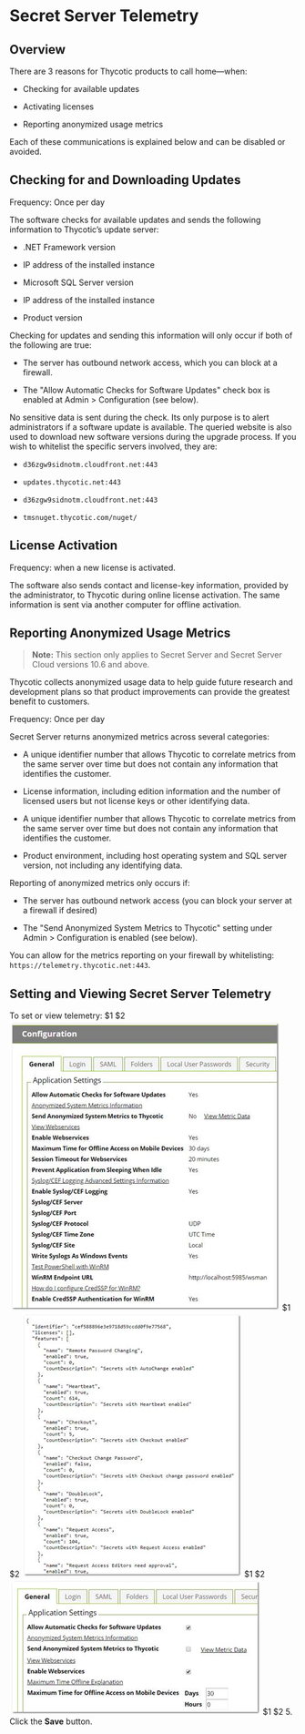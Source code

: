 [title]: # (Secret Server Telemetry)
[tags]: # (Best Practice, Security Hardening, telemetry)
[priority]: # (1000)

# Secret Server Telemetry

## Overview

There are 3 reasons for Thycotic products to call home—when:

- Checking for available updates

- Activating licenses

- Reporting anonymized usage metrics

Each of these communications is explained below and can be disabled or avoided.

## Checking for and Downloading Updates

Frequency: Once per day

The software checks for available updates and sends the following information to Thycotic’s update server:

- .NET Framework version

- IP address of the installed instance

- Microsoft SQL Server version

- IP address of the installed instance

- Product version

Checking for updates and sending this information will only occur if both of the following are true:

- The server has outbound network access, which you can block at a firewall.

- The "Allow Automatic Checks for Software Updates" check box is enabled at Admin > Configuration (see below).

No sensitive data is sent during the check. Its only purpose is to alert administrators if a software update is available.  The queried website is also used to download new software versions during the upgrade process. If you wish to whitelist the specific servers involved, they are:

- `d36zgw9sidnotm.cloudfront.net:443`

- `updates.thycotic.net:443`

- `d36zgw9sidnotm.cloudfront.net:443`

- `tmsnuget.thycotic.com/nuget/`

## License Activation

Frequency: when a new license is activated.

The software also sends contact and license-key information, provided by the administrator, to Thycotic during online license activation. The same information is sent via another computer for offline activation.

## Reporting Anonymized Usage Metrics

> **Note:** This section only applies to Secret Server and Secret Server Cloud versions 10.6 and above.

Thycotic collects anonymized usage data to help guide future research and development plans so that product improvements can provide the greatest benefit to customers.

Frequency: Once per day

Secret Server returns anonymized metrics across several categories:

- A unique identifier number that allows Thycotic to correlate metrics from the same server over time but does not contain any information that identifies the customer.

- License information, including edition information and the number of licensed users but not license keys or other identifying data.

- A unique identifier number that allows Thycotic to correlate metrics from the same server over time but does not contain any information that identifies the customer.

- Product environment, including host operating system and SQL server version, not including any identifying data.

 Reporting of anonymized metrics only occurs if:

- The server has outbound network access (you can block your server at a firewall if desired)

- The "Send Anonymized System Metrics to Thycotic" setting under Admin > Configuration is enabled (see below).

You can allow for the metrics reporting on your firewall by whitelisting: `https://telemetry.thycotic.net:443`.

## Setting and Viewing Secret Server Telemetry

To set or view telemetry:
$1
$2
![img](images/clip_image002.jpg)
$1
$2
![img](images/clip_image004.jpg)
$1
$2
![img](images/clip_image006.jpg)
$1
$2
5. Click the **Save** button.
